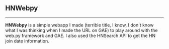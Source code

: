 HNWebpy
-------
-------

**HNWebpy** is a simple webapp I made (terrible title, I know, I don't
know what I was thinking when I made the URL on GAE) to play around with the
web.py framework and GAE.  I also used the HNSearch API to get the HN join
date information.
